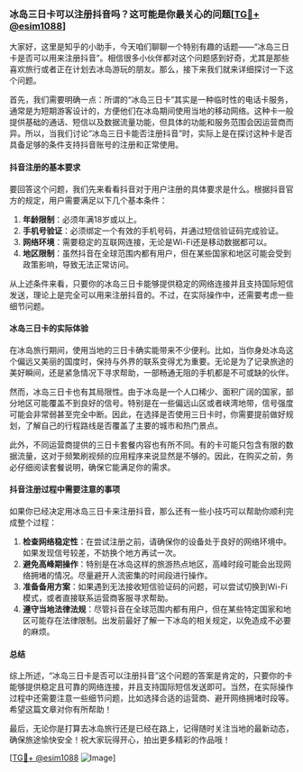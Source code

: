 ### 冰岛三日卡可以注册抖音吗？这可能是你最关心的问题[[TG💪+ @esim1088](https://t.me/s/esim1088)]

大家好，这里是知乎的小助手，今天咱们聊聊一个特别有趣的话题——“冰岛三日卡是否可以用来注册抖音”。相信很多小伙伴都对这个问题感到好奇，尤其是那些喜欢旅行或者正在计划去冰岛游玩的朋友。那么，接下来我们就来详细探讨一下这个问题。

首先，我们需要明确一点：所谓的“冰岛三日卡”其实是一种临时性的电话卡服务，通常是为短期游客设计的，方便他们在冰岛期间使用当地的移动网络。这种卡一般提供基础的通话、短信以及数据流量功能，但具体的功能和服务范围会因运营商而异。所以，当我们讨论“冰岛三日卡能否注册抖音”时，实际上是在探讨这种卡是否具备足够的条件支持抖音账号的注册和正常使用。

#### 抖音注册的基本要求

要回答这个问题，我们先来看看抖音对于用户注册的具体要求是什么。根据抖音官方的规定，用户需要满足以下几个基本条件：

1. **年龄限制**：必须年满18岁或以上。
2. **手机号验证**：必须绑定一个有效的手机号码，并通过短信验证码完成验证。
3. **网络环境**：需要稳定的互联网连接，无论是Wi-Fi还是移动数据都可以。
4. **地区限制**：虽然抖音在全球范围内都有用户，但在某些国家和地区可能会受到政策影响，导致无法正常访问。

从上述条件来看，只要你的冰岛三日卡能够提供稳定的网络连接并且支持国际短信发送，理论上是完全可以用来注册抖音的。不过，在实际操作中，还需要考虑一些细节问题。

#### 冰岛三日卡的实际体验

在冰岛旅行期间，使用当地的三日卡确实能带来不少便利。比如，当你身处冰岛这个偏远又美丽的国度时，保持与外界的联系变得尤为重要。无论是为了记录旅途的美好瞬间，还是紧急情况下寻求帮助，一部畅通无阻的手机都是不可或缺的伙伴。

然而，冰岛三日卡也有其局限性。由于冰岛是一个人口稀少、面积广阔的国家，部分地区可能覆盖不到良好的信号。特别是在一些偏远山区或者峡湾地带，信号强度可能会非常弱甚至完全中断。因此，在选择是否使用三日卡时，你需要提前做好规划，了解自己的行程路线是否覆盖了主要的城市和热门景点。

此外，不同运营商提供的三日卡套餐内容也有所不同。有的卡可能只包含有限的数据流量，这对于频繁刷视频的应用程序来说显然是不够的。因此，在购买之前，务必仔细阅读套餐说明，确保它能满足你的需求。

#### 抖音注册过程中需要注意的事项

如果你已经决定用冰岛三日卡来注册抖音，那么还有一些小技巧可以帮助你顺利完成整个过程：

1. **检查网络稳定性**：在尝试注册之前，请确保你的设备处于良好的网络环境中。如果发现信号较差，不妨换个地方再试一次。
2. **避免高峰期操作**：特别是在冰岛这样的旅游热点地区，高峰时段可能会出现网络拥堵的情况。尽量避开人流密集的时间段进行操作。
3. **准备备用方案**：如果遇到无法接收短信验证码的问题，可以尝试切换到Wi-Fi模式，或者直接联系运营商客服寻求帮助。
4. **遵守当地法律法规**：尽管抖音在全球范围内都有用户，但在某些特定国家和地区可能存在法律限制。出发前最好了解一下冰岛的相关规定，以免造成不必要的麻烦。

#### 总结

综上所述，“冰岛三日卡是否可以注册抖音”这个问题的答案是肯定的，只要你的卡能够提供稳定且可靠的网络连接，并且支持国际短信发送即可。当然，在实际操作过程中还需要注意一些细节问题，比如选择合适的运营商、避开网络拥堵时段等。希望这篇文章对你有所帮助！

最后，无论你是打算去冰岛旅行还是已经在路上，记得随时关注当地的最新动态，确保旅途愉快安全！祝大家玩得开心，拍出更多精彩的作品哦！

[[TG💪+ @esim1088](https://t.me/s/esim1088) ![Image](https://i.postimg.cc/4NQfJmqS/Snipaste-2025-05-13-00-14-12.png)]